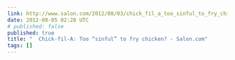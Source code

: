 ```yaml
---
link: http://www.salon.com/2012/08/03/chick_fil_a_too_sinful_to_fry_chicken/singleton/
date: 2012-08-05 02:28 UTC
# published: false
published: true
title: "  Chick-fil-A: Too “sinful” to fry chicken? - Salon.com"
tags: []
---
```



